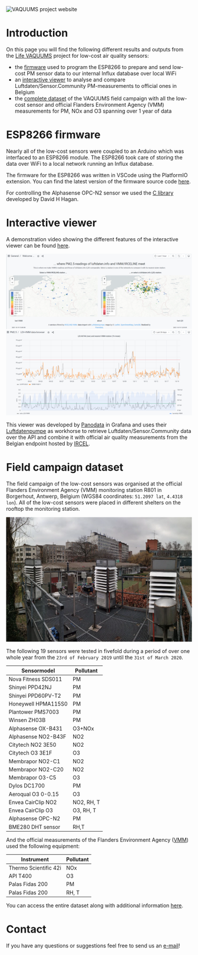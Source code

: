 <img src="https://vaquums.eu/@@site-logo/life_vaquums_eu.png" alt="VAQUUMS project website" title="VAQUUMS project website">

# Introduction

On this page you will find the following different results and outputs from the [Life VAQUUMS](https://vaquums.eu) project for low-cost air quality sensors:
* the [firmware](#esp8266-firmware) used to program the ESP8266 to prepare and send low-cost PM sensor data to our internal Influx database over local WiFi
* an [interactive viewer](#interactive-viewer) to analyse and compare Luftdaten/Sensor.Community PM-measurements to official ones in Belgium
* the [complete dataset](#field-campaign-dataset) of the VAQUUMS field campaign with all the low-cost sensor and official Flanders Environment Agency (VMM) measurements for PM, NOx and O3 spanning over 1 year of data

# ESP8266 firmware

Nearly all of the low-cost sensors were coupled to an Arduino which was interfaced to an ESP8266 module. The ESP8266 took care of storing the data over WiFi to a local network running an Influx database.

The firmware for the ESP8266 was written in VSCode using the PlatformIO extension. You can find the latest version of the firmware source code [here](/esp8266_firmware/).

For controlling the Alphasense OPC-N2 sensor we used the [C library](https://github.com/dhhagan/opcn2) developed by David H Hagan.

# Interactive viewer

A demonstration video showing the different features of the interactive viewer can be found [here](https://vaquums.eu/news/a-tour-of-our-outcomes-visualising-sensor-data).

<img src="img/ldp_screenshot1.png" title="Luftdaten/Sensory.Community viewer" alt="interactive viewer screenshot1">

<img src="img/ldp_screenshot2.png" title="Luftdaten/Sensory.Community viewer" alt="interactive viewer screenshot2">

This viewer was developed by [Panodata](https://github.com/panodata) in Grafana and uses their [Luftdatenpumpe](https://github.com/earthobservations/luftdatenpumpe) as workhorse to retrieve Luftdaten/Sensor.Community data over the API and combine it with official air quality measurements from the Belgian endpoint hosted by [IRCEL](https://github.com/irceline/open_data).

# Field campaign dataset

The field campaign of the low-cost sensors was organised at the official Flanders Environment Agency (VMM) monitoring station R801 in Borgerhout, Antwerp, Belgium (WGS84 coordinates: `51.2097 lat`, `4.4318 lon`). All of the low-cost sensors were placed in different shelters on the rooftop the monitoring station.

<img src="img/vaquums_fieldcampaign.png" title="Low-cost sensors shelter" alt="Low-cost sensors shelter"><br>

The following 19 sensors were tested in fivefold during a period of over one whole year from the `23rd of February 2019` until the `31st of March 2020`.

| Sensormodel         | Pollutant  |
|---------------------|------------|
| Nova Fitness SDS011 | PM         |
| Shinyei PPD42NJ     | PM         |
| Shinyei PPD60PV-T2  | PM         |
| Honeywell HPMA115S0 | PM         |
| Plantower PMS7003   | PM         |
| Winsen ZH03B        | PM         |
| Alphasense OX-B431  | O3+NOx     |
| Alphasense NO2-B43F | NO2        |
| Citytech NO2 3E50   | NO2        |
| Citytech O3 3E1F    | O3         |
| Membrapor NO2-C1    | NO2        |
| Membrapor NO2-C20   | NO2        |
| Membrapor O3-C5     | O3         |
| Dylos DC1700        | PM         |
| Aeroqual O3 0-0.15  | O3         |
| Envea CairClip NO2  | NO2, RH, T |
| Envea CairClip O3   | O3, RH, T  |
| Alphasense OPC-N2   | PM         |
| BME280 DHT sensor   | RH,T       |

And the official measurements of the Flanders Environment Agency ([VMM](https://www.vmm.be)) used the following equipment:

| Instrument              | Pollutant |
|-------------------------|-----------|
| Thermo Scientific 42i   | NOx       |
| API T400                | O3        |
| Palas Fidas 200         | PM        |
| Palas Fidas 200         | RH, T     |

You can access the entire dataset along with additional information [here](data/readme.md).

# Contact

If you have any questions or suggestions feel free to send us an [e-mail](mailto:vaquums@vmm.be)!
